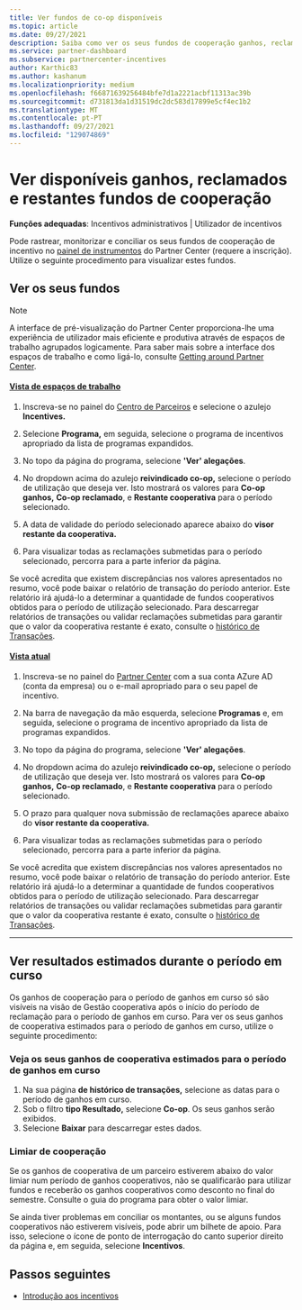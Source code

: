 ```yaml
---
title: Ver fundos de co-op disponíveis
ms.topic: article
ms.date: 09/27/2021
description: Saiba como ver os seus fundos de cooperação ganhos, reclamados e restantes, ver datas de validade e conciliar montantes inconsistentes.
ms.service: partner-dashboard
ms.subservice: partnercenter-incentives
author: Karthic83
ms.author: kashanum
ms.localizationpriority: medium
ms.openlocfilehash: f66871639256484bfe7d1a2221acbf11313ac39b
ms.sourcegitcommit: d731813da1d31519dc2dc583d17899e5cf4ec1b2
ms.translationtype: MT
ms.contentlocale: pt-PT
ms.lasthandoff: 09/27/2021
ms.locfileid: "129074869"
---
```

# <a name="view-available-earned-claimed-and-remaining-co-op-funds"></a>Ver disponíveis ganhos, reclamados e restantes fundos de cooperação

**Funções adequadas**: Incentivos administrativos | Utilizador de incentivos

Pode rastrear, monitorizar e conciliar os seus fundos de cooperação de incentivo no [painel de instrumentos](https://partner.microsoft.com/dashboard/) do Partner Center (requere a inscrição). Utilize o seguinte procedimento para visualizar estes fundos.

## <a name="view-your-funds"></a>Ver os seus fundos

> [!NOTE]
> A interface de pré-visualização do Partner Center proporciona-lhe uma experiência de utilizador mais eficiente e produtiva através de espaços de trabalho agrupados logicamente. Para saber mais sobre a interface dos espaços de trabalho e como ligá-lo, consulte [Getting around Partner Center](get-around-partner-center.md#turn-workspaces-on-and-off).

#### <a name="workspaces-view"></a>[Vista de espaços de trabalho](#tab/workspaces-view)

1. Inscreva-se no painel do [Centro de Parceiros](https://partner.microsoft.com/dashboard/) e selecione o azulejo **Incentives.**

2. Selecione **Programa,** em seguida, selecione o programa de incentivos apropriado da lista de programas expandidos.

3. No topo da página do programa, selecione **'Ver' alegações**.

4. No dropdown acima do azulejo **reivindicado co-op,** selecione o período de utilização que deseja ver. Isto mostrará os valores para **Co-op ganhos,** **Co-op reclamado**, e **Restante cooperativa** para o período selecionado.

5. A data de validade do período selecionado aparece abaixo do **visor restante da cooperativa.**  

6. Para visualizar todas as reclamações submetidas para o período selecionado, percorra para a parte inferior da página.

Se você acredita que existem discrepâncias nos valores apresentados no resumo, você pode baixar o relatório de transação do período anterior. Este relatório irá ajudá-lo a determinar a quantidade de fundos cooperativos obtidos para o período de utilização selecionado. Para descarregar relatórios de transações ou validar reclamações submetidas para garantir que o valor da cooperativa restante é exato, consulte o [histórico de Transações](./payout-statement.md#transaction-history).

#### <a name="current-view"></a>[Vista atual](#tab/current-view)

1. Inscreva-se no painel do [Partner Center](https://partner.microsoft.com/dashboard/) com a sua conta AZure AD (conta da empresa) ou o e-mail apropriado para o seu papel de incentivo.

2. Na barra de navegação da mão esquerda, selecione **Programas** e, em seguida, selecione o programa de incentivo apropriado da lista de programas expandidos.

3. No topo da página do programa, selecione **'Ver' alegações**.

4. No dropdown acima do azulejo **reivindicado co-op,** selecione o período de utilização que deseja ver. Isto mostrará os valores para **Co-op ganhos,** **Co-op reclamado**, e **Restante cooperativa** para o período selecionado.

5. O prazo para qualquer nova submissão de reclamações aparece abaixo do **visor restante da cooperativa.**  

6. Para visualizar todas as reclamações submetidas para o período selecionado, percorra para a parte inferior da página.

Se você acredita que existem discrepâncias nos valores apresentados no resumo, você pode baixar o relatório de transação do período anterior. Este relatório irá ajudá-lo a determinar a quantidade de fundos cooperativos obtidos para o período de utilização selecionado. Para descarregar relatórios de transações ou validar reclamações submetidas para garantir que o valor da cooperativa restante é exato, consulte o [histórico de Transações](./payout-statement.md#transaction-history).

* * *

## <a name="view-estimated-earnings-during-the-current-period"></a>Ver resultados estimados durante o período em curso
Os ganhos de cooperação para o período de ganhos em curso só são visíveis na visão de Gestão cooperativa após o início do período de reclamação para o período de ganhos em curso. Para ver os seus ganhos de cooperativa estimados para o período de ganhos em curso, utilize o seguinte procedimento:

### <a name="view-your-estimated-co-op-earnings-for-the-current-earning-period"></a>Veja os seus ganhos de cooperativa estimados para o período de ganhos em curso

1. Na sua página **de histórico de transações,** selecione as datas para o período de ganhos em curso.
2. Sob o filtro **tipo Resultado,** selecione **Co-op**. Os seus ganhos serão exibidos.
3. Selecione **Baixar** para descarregar estes dados.

### <a name="co-op-threshold"></a>Limiar de cooperação
Se os ganhos de cooperativa de um parceiro estiverem abaixo do valor limiar num período de ganhos cooperativos, não se qualificarão para utilizar fundos e receberão os ganhos cooperativos como desconto no final do semestre. Consulte o guia do programa para obter o valor limiar. 

Se ainda tiver problemas em conciliar os montantes, ou se alguns fundos cooperativos não estiverem visíveis, pode abrir um bilhete de apoio. Para isso, selecione o ícone de ponto de interrogação do canto superior direito da página e, em seguida, selecione **Incentivos**.

## <a name="next-steps"></a>Passos seguintes

- [Introdução aos incentivos](incentives-get-started-intro.md)
